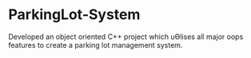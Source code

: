 # ParkingLot-System
Developed an object oriented C++ project which uƟlises all major oops features to create a parking lot management system.
